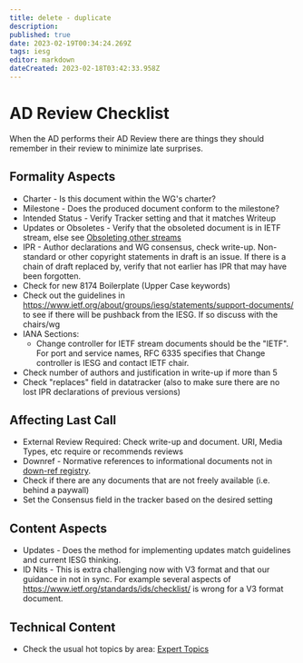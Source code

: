 ```yaml
---
title: delete - duplicate
description: 
published: true
date: 2023-02-19T00:34:24.269Z
tags: iesg
editor: markdown
dateCreated: 2023-02-18T03:42:33.958Z
---
```


# AD Review Checklist
When the AD performs their AD Review there are things they should remember in their review to minimize late surprises. 

## Formality Aspects 
 * Charter - Is this document within the WG's charter?
 * Milestone - Does the produced document conform to the milestone?
 * Intended Status - Verify Tracker setting and that it matches Writeup 
 * Updates or Obsoletes - Verify that the obsoleted document is in IETF stream, else see [Obsoleting other streams](/group/iesg/obsoletingotherstreams)
 * IPR - Author declarations and WG consensus, check write-up. Non-standard or other copyright statements in draft is an issue. If there is a chain of draft replaced by, verify that not earlier has IPR that may have been forgotten.
 * Check for new 8174 Boilerplate (Upper Case keywords)
 * Check out the guidelines in https://www.ietf.org/about/groups/iesg/statements/support-documents/ to see if there will be pushback from the IESG. If so discuss with the chairs/wg
 * IANA Sections: 
    * Change controller for IETF stream documents should be the "IETF". For port and service names, RFC 6335 specifies that Change controller is IESG and contact IETF chair. 
* Check number of authors and justification in write-up if more than 5
* Check "replaces" field in datatracker (also to make sure there are no lost IPR declarations of previous versions)

## Affecting Last Call 
 * External Review Required: Check write-up and document. URI, Media Types, etc require or recommends reviews
 * Downref - Normative references to informational documents not in [down-ref registry](https://datatracker.ietf.org/doc/downref/).
 * Check if there are any documents that are not freely available (i.e. behind a paywall)
 * Set the Consensus field in the tracker based on the desired setting

## Content Aspects 
 * Updates - Does the method for implementing updates match guidelines and current IESG thinking.
 * ID Nits - This is extra challenging now with V3 format and that our guidance in not in sync. For example several aspects of https://www.ietf.org/standards/ids/checklist/ is wrong for a V3 format document. 

## Technical Content 
 * Check the usual hot topics by area: [Expert Topics](/groups/iesg/expert)